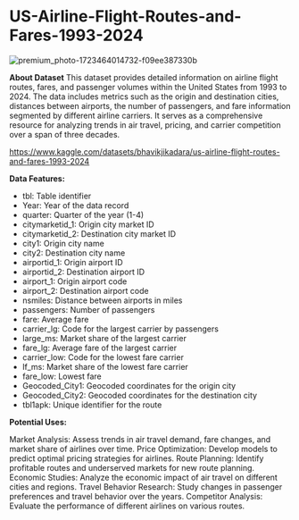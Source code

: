 # US-Airline-Flight-Routes-and-Fares-1993-2024


![premium_photo-1723464014732-f09ee387330b](https://github.com/user-attachments/assets/8d3ca621-e803-4ba2-badb-35b06c14436d)


**About Dataset**
This dataset provides detailed information on airline flight routes, fares, and passenger volumes within the United States from 1993 to 2024. The data includes metrics such as the origin and destination cities, distances between airports, the number of passengers, and fare information segmented by different airline carriers. It serves as a comprehensive resource for analyzing trends in air travel, pricing, and carrier competition over a span of three decades.


https://www.kaggle.com/datasets/bhavikjikadara/us-airline-flight-routes-and-fares-1993-2024

**Data Features:**

* tbl: Table identifier
* Year: Year of the data record
* quarter: Quarter of the year (1-4)
* citymarketid_1: Origin city market ID
* citymarketid_2: Destination city market ID
* city1: Origin city name
* city2: Destination city name
* airportid_1: Origin airport ID
* airportid_2: Destination airport ID
* airport_1: Origin airport code
* airport_2: Destination airport code
* nsmiles: Distance between airports in miles
* passengers: Number of passengers
* fare: Average fare
* carrier_lg: Code for the largest carrier by passengers
* large_ms: Market share of the largest carrier
* fare_lg: Average fare of the largest carrier
* carrier_low: Code for the lowest fare carrier
* lf_ms: Market share of the lowest fare carrier
* fare_low: Lowest fare
* Geocoded_City1: Geocoded coordinates for the origin city
* Geocoded_City2: Geocoded coordinates for the destination city
* tbl1apk: Unique identifier for the route


**Potential Uses:**

Market Analysis: Assess trends in air travel demand, fare changes, and market share of airlines over time.
Price Optimization: Develop models to predict optimal pricing strategies for airlines.
Route Planning: Identify profitable routes and underserved markets for new route planning.
Economic Studies: Analyze the economic impact of air travel on different cities and regions.
Travel Behavior Research: Study changes in passenger preferences and travel behavior over the years.
Competitor Analysis: Evaluate the performance of different airlines on various routes.
